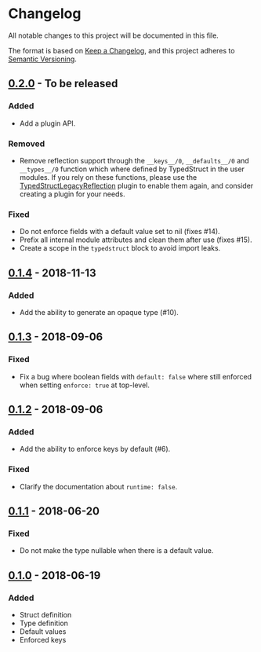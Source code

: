 # Changelog

All notable changes to this project will be documented in this file.

The format is based on [Keep a Changelog](https://keepachangelog.com/en/1.0.0/),
and this project adheres to [Semantic
Versioning](https://semver.org/spec/v2.0.0.html).

## [0.2.0] - To be released

### Added

* Add a plugin API.

### Removed

* Remove reflection support through the `__keys__/0`, `__defaults__/0` and
    `__types__/0` function which where defined by TypedStruct in the user
    modules. If you rely on these functions, please use the
    [TypedStructLegacyReflection](https://github.com/ejpcmac/typed_struct_legacy_reflection)
    plugin to enable them again, and consider creating a plugin for your needs.

### Fixed

* Do not enforce fields with a default value set to nil (fixes #14).
* Prefix all internal module attributes and clean them after use (fixes #15).
* Create a scope in the `typedstruct` block to avoid import leaks.

## [0.1.4] - 2018-11-13

### Added

* Add the ability to generate an opaque type (#10).

## [0.1.3] - 2018-09-06

### Fixed

* Fix a bug where boolean fields with `default: false` where still enforced when
    setting `enforce: true` at top-level.

## [0.1.2] - 2018-09-06

### Added

* Add the ability to enforce keys by default (#6).

### Fixed

* Clarify the documentation about `runtime: false`.

## [0.1.1] - 2018-06-20

### Fixed

* Do not make the type nullable when there is a default value.

## [0.1.0] - 2018-06-19

### Added

* Struct definition
* Type definition
* Default values
* Enforced keys

[0.2.0]: https://github.com/ejpcmac/typed_struct/compare/v0.1.4...release/0.2.0
[0.1.4]: https://github.com/ejpcmac/typed_struct/compare/v0.1.3...v0.1.4
[0.1.3]: https://github.com/ejpcmac/typed_struct/compare/v0.1.2...v0.1.3
[0.1.2]: https://github.com/ejpcmac/typed_struct/compare/v0.1.1...v0.1.2
[0.1.1]: https://github.com/ejpcmac/typed_struct/compare/v0.1.0...v0.1.1
[0.1.0]: https://github.com/ejpcmac/typed_struct/releases/tag/v0.1.0
